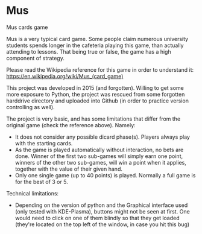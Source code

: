 # Mus
Mus cards game

Mus is a very typical card game. Some people claim numerous university students spends longer in the cafeteria playing this game, than actually attending to lessons. That being true or false, the game has a high component of strategy.

Please read the Wikipedia reference for this game in order to understand it: https://en.wikipedia.org/wiki/Mus_(card_game)

This project was developed in 2015 (and forgotten). Willing to get some more exposure to Python, the project was rescued from some forgotten harddrive directory and uploaded into Github (in order to practice version controlling as well).

The project is very basic, and has some limitations that differ from the original game (check the reference above). Namely:
- It does not consider any possible dicard phase(s). Players always play with the starting cards.
- As the game is played automatically without interaction, no bets are done. Winner of the first two sub-games will simply earn one point, winners of the other two sub-games, will win a point when it applies, together with the value of their given hand.
- Only one single game (up to 40 points) is played. Normally a full game is for the best of 3 or 5.

Technical limitations:
- Depending on the version of python and the Graphical interface used (only tested with KDE-Plasma), buttons might not be seen at first. One would need to click on one of them blindly so that they get loaded (they're located on the top left of the window, in case you hit this bug)
